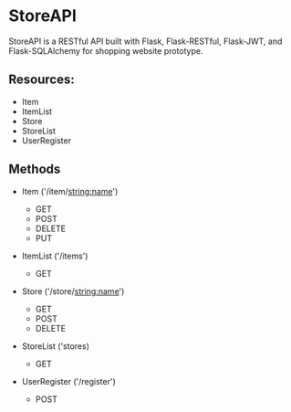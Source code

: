 # StoreAPI

StoreAPI is a RESTful API built with Flask, Flask-RESTful, Flask-JWT, and Flask-SQLAlchemy for shopping website prototype.

## Resources:
- Item
- ItemList
- Store
- StoreList
- UserRegister

## Methods

- Item ('/item/<string:name>')
  - GET
  - POST
  - DELETE
  - PUT

- ItemList ('/items')
  - GET

- Store ('/store/<string:name>')
  - GET
  - POST
  - DELETE

- StoreList ('stores)
  - GET

- UserRegister ('/register')
  - POST
